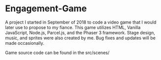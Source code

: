 # Engagement-Game
A project I started in September of 2018 to code a video game that I would later use to propose to my fiance. This game utilizes HTML, Vanilla JavaScript, Node.js, Parcel.js, and the Phaser 3 framework. Stage design, music, and sprites were also created by me. Bug fixes and updates will be made occasionally. 

Game source code can be found in the src/scenes/
